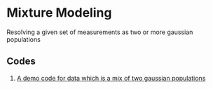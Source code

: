 # Mixture Modeling
Resolving a given set of measurements as two or more gaussian populations

## Codes
1. [A demo code for data which is a mix of two gaussian populations](./Mixture.R)
